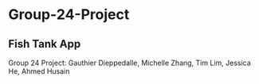 # Group-24-Project

## Fish Tank App
Group 24 Project: Gauthier Dieppedalle, Michelle Zhang, Tim Lim, Jessica He, Ahmed Husain
